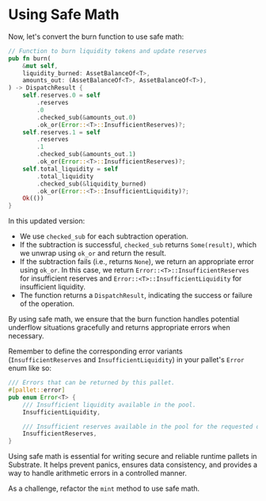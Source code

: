 # Using Safe Math

Now, let's convert the burn function to use safe math:

```rust
// Function to burn liquidity tokens and update reserves
pub fn burn(
    &mut self,
    liquidity_burned: AssetBalanceOf<T>,
    amounts_out: (AssetBalanceOf<T>, AssetBalanceOf<T>),
) -> DispatchResult {
    self.reserves.0 = self
        .reserves
        .0
        .checked_sub(&amounts_out.0)
        .ok_or(Error::<T>::InsufficientReserves)?;
    self.reserves.1 = self
        .reserves
        .1
        .checked_sub(&amounts_out.1)
        .ok_or(Error::<T>::InsufficientReserves)?;
    self.total_liquidity = self
        .total_liquidity
        .checked_sub(&liquidity_burned)
        .ok_or(Error::<T>::InsufficientLiquidity)?;
    Ok(())
}
```

In this updated version:

- We use `checked_sub` for each subtraction operation.
- If the subtraction is successful, `checked_sub` returns `Some(result)`, which we unwrap using `ok_or` and return the
  result.
- If the subtraction fails (i.e., returns `None`), we return an appropriate error using `ok_or`. In this case, we
  return `Error::<T>::InsufficientReserves` for insufficient reserves and `Error::<T>::InsufficientLiquidity` for
  insufficient liquidity.
- The function returns a `DispatchResult`, indicating the success or failure of the operation.

By using safe math, we ensure that the burn function handles potential underflow situations gracefully and returns
appropriate errors when necessary.

Remember to define the corresponding error variants (`InsufficientReserves` and `InsufficientLiquidity`) in your
pallet's `Error` enum like so:

```rust
/// Errors that can be returned by this pallet.
#[pallet::error]
pub enum Error<T> {
    /// Insufficient liquidity available in the pool.
    InsufficientLiquidity,

    /// Insufficient reserves available in the pool for the requested operation.
    InsufficientReserves,
}
```

Using safe math is essential for writing secure and reliable runtime pallets in Substrate. It helps prevent panics,
ensures data consistency, and provides a way to handle arithmetic errors in a controlled manner.

As a challenge, refactor the `mint` method to use safe math.